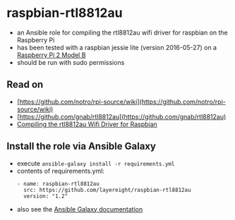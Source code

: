 # raspbian-rtl8812au

* an Ansible role for compiling the rtl8812au wifi driver for raspbian on the Raspberry Pi
* has been tested with a raspbian jessie lite (version 2016-05-27) on a 
[Raspberry Pi 2 Model B](https://www.raspberrypi.org/products/raspberry-pi-2-model-b/)
* should be run with sudo permissions

## Read on

* [https://github.com/notro/rpi-source/wiki](https://github.com/notro/rpi-source/wiki)
* [https://github.com/gnab/rtl8812au](https://github.com/gnab/rtl8812au)
* [Compiling the rtl8812au Wifi Driver for Raspbian](https://layereight.de/raspberry-pi/2016/08/25/raspbian-rtl8812au.html)

## Install the role via Ansible Galaxy

* execute `ansible-galaxy install -r requirements.yml`
* contents of requirements.yml:
  ```
  - name: raspbian-rtl8812au
    src: https://github.com/layereight/raspbian-rtl8812au
    version: "1.2"
  ```
* also see the [Ansible Galaxy documentation](http://docs.ansible.com/ansible/galaxy.html)

